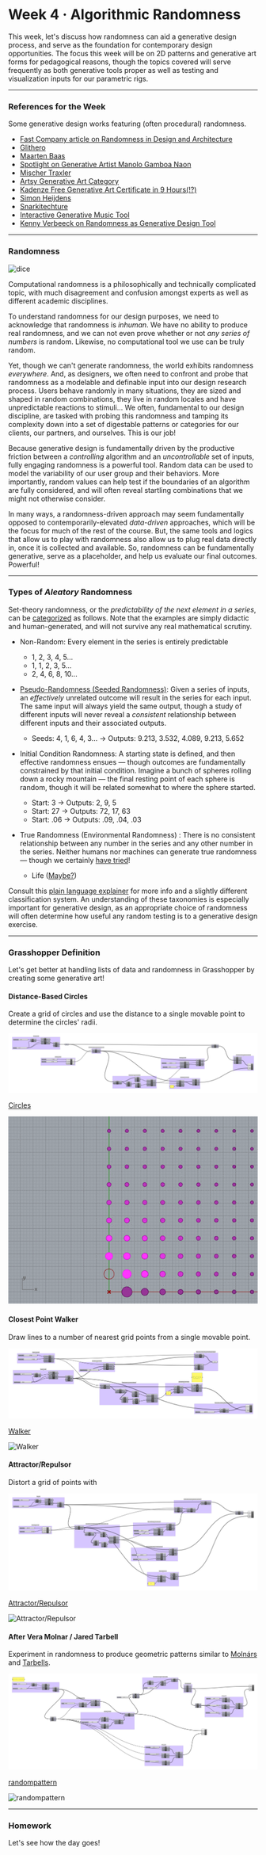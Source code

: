 # Week 4 · Algorithmic Randomness

This week, let's discuss how randomness can aid a generative design process, and serve as the foundation for contemporary design opportunities. The focus this week will be on 2D patterns and generative art forms for pedagogical reasons, though the topics covered will serve frequently as both generative tools proper as well as testing and visualization inputs for our parametric rigs.

-----

### References for the Week

Some generative design works featuring (often procedural) randomness.

- [Fast Company article on Randomness in Design and Architecture](https://www.fastcompany.com/3052333/the-value-of-randomness-in-art-and-design)
- [Glithero](http://www.glithero.com/work)
- [Maarten Baas](http://maartenbaas.com)
- [Spotlight on Generative Artist Manolo Gamboa Naon](https://www.artnome.com/news/2018/8/8/generative-art-finds-its-prodigy)
- [Mischer Traxler](http://mischertraxler.com/projects/)
- [Artsy Generative Art Category](https://www.artsy.net/gene/generative-art)
- [Kadenze Free Generative Art Certificate in 9 Hours(!?)](https://www.kadenze.com/courses/introduction-to-generative-arts-and-computational-creativity/info)
- [Simon Heijdens](http://www.simonheijdens.com/indexbig.php)
- [Snarkitechture](http://www.snarkitecture.com/drift/)
- [Interactive Generative Music Tool](https://teropa.info/loop/#/inc)
- [Kenny Verbeeck on Randomness as Generative Design Tool](Verbeeck.pdf)

-----

### Randomness

![dice](https://wherethewindsblow.com/wp-content/uploads/2015/07/White-Six-Sided-Dice.jpg)

Computational randomness is a philosophically and technically complicated topic, with much disagreement and confusion amongst experts as well as different academic disciplines.

To understand randomness for our design purposes, we need to acknowledge that randomness is *inhuman*. We have no ability to produce real randomness, and we can not even prove whether or not *any series of numbers* is random. Likewise, no computational tool we use can be truly random.

Yet, though we can't generate randomness, the world exhibits randomness *everywhere*. And, as designers, we often need to confront and probe that randomness as a modelable and definable input into our design research process. Users behave randomly in many situations, they are sized and shaped in random combinations, they live in random locales and have unpredictable reactions to stimuli... We often, fundamental to our design discipline, are tasked with probing this randomness and tamping its complexity down into a set of digestable patterns or categories for our clients, our partners, and ourselves. This is our job! 

Because generative design is fundamentally driven by the productive friction between a *controlling* algorithm and an *uncontrollable* set of inputs, fully engaging randomness is a powerful tool. Random data can be used to model the variability of our user group and their behaviors. More importantly, random values can help test if the boundaries of an algorithm are fully considered, and will often reveal startling combinations that we might not otherwise consider. 

In many ways, a randomness-driven approach may seem fundamentally opposed to contemporarily-elevated *data-driven* approaches, which will be the focus for much of the rest of the course. But, the same tools and logics that allow us to play with randomness also allow us to plug real data directly in, once it is collected and available. So, randomness can be fundamentally generative, serve as a placeholder, and help us evaluate our final outcomes. Powerful!

-----

### Types of *Aleatory* Randomness

Set-theory randomness, or the *predictability of the next element in a series*, can be [categorized](https://en.wikipedia.org/wiki/Random_number_generation) as follows. Note that the examples are simply didactic and human-generated, and will not survive any real mathematical scrutiny.

- Non-Random: Every element in the series is entirely predictable
	- 1, 2, 3, 4, 5...
	- 1, 1, 2, 3, 5...
	- 2, 4, 6, 8, 10...

- [Pseudo-Randomness (Seeded Randomness)](https://en.wikipedia.org/wiki/Pseudorandom_number_generator): Given a series of inputs, an *effectively* unrelated outcome will result in the series for each input. The same input will always yield the same output, though a study of different inputs will never reveal a *consistent* relationship between different inputs and their associated outputs.
	- Seeds: 4, 1, 6, 4, 3... -> Outputs: 9.213, 3.532, 4.089, 9.213, 5.652 

- Initial Condition Randomness: A starting state is defined, and then effective randomness ensues — though outcomes are fundamentally constrained by that initial condition. Imagine a bunch of spheres rolling down a rocky mountain — the final resting point of each sphere is random, though it will be related somewhat to where the sphere started. 
	- Start: 3 -> Outputs: 2, 9, 5
	- Start: 27 -> Outputs: 72, 17, 63
	- Start: .06 -> Outputs: .09, .04, .03

- True Randomness (Environmental Randomness) : There is no consistent relationship between any number in the series and any other number in the series. Neither humans nor machines can generate true randomness — though we certainly [have tried](http://www.lavarand.org)!
	- Life ([Maybe?](https://en.wikipedia.org/wiki/Determinism))

Consult this [plain language explainer](http://www.statisticsblog.com/2012/02/a-classification-scheme-for-types-of-randomness/) for more info and a slightly different classification system. An understanding of these taxonomies is especially important for generative design, as an appropriate choice of randomness will often determine how useful any random testing is to a generative design exercise.

-----

### Grasshopper Definition

Let's get better at handling lists of data and randomness in Grasshopper by creating some generative art!


#### Distance-Based Circles

Create a grid of circles and use the distance to a single movable point to determine the circles' radii.

![Circles](circles.png)

[Circles](circles.gh)

![Circles](circles.gif)


#### Closest Point Walker

Draw lines to a number of nearest grid points from a single movable point.

![Walker](walker.png)

[Walker](walker.gh)

![Walker](walker.gif)


#### Attractor/Repulsor

Distort a grid of points with 

![Attractor/Repulsor](attractor+repulsor.png)

[Attractor/Repulsor](attractor+repulsor.gh)

![Attractor/Repulsor](attractor+repulsor.gif)


#### After Vera Molnar / Jared Tarbell

Experiment in randomness to produce geometric patterns similar to [Molnárs]() and [Tarbells]().

![randompattern](randompattern.png)

[randompattern](randompattern.gh)

![randompattern](randompatternexample.png)
	
-----

### Homework

Let's see how the day goes!

